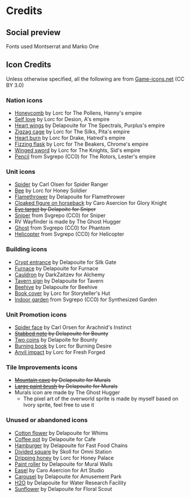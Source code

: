 # Credits

## Social preview

Fonts used Montserrat and Marko One

## Icon Credits

Unless otherwise specified, all the following are from [Game-icons.net](https://game-icons.net/) (CC BY 3.0)

### Nation icons

- [Honeycomb](https://game-icons.net/1x1/lorc/honeycomb.html) by Lorc for The Pollens, Hanny's empire
- [Self love](https://game-icons.net/1x1/lorc/self-love.html) by Lorc for Desion, A's empire
- [Heart wings](https://game-icons.net/1x1/delapouite/heart-wings.html) by Delapouite for The Spectrals, Purplus's empire
- [Zigzag cage](https://game-icons.net/1x1/lorc/zigzag-cage.html) by Lorc for The Silks, Pita's empire
- [Heart burn](https://game-icons.net/1x1/lorc/heartburn.html) by Lorc for Drake, Hatred's empire
- [Fizzing flask](https://game-icons.net/1x1/lorc/fizzing-flask.html) by Lorc for The Beakers, Chrome's empire
- [Winged sword](https://game-icons.net/1x1/lorc/winged-sword.html) by Lorc for The Knights, Sid's empire
- [Pencil](https://www.svgrepo.com/svg/7477/pencil) from Svgrepo (CC0) for The Rotors, Lester's empire

### Unit icons

- [Spider](https://game-icons.net/1x1/carl-olsen/spider-alt.html) by Carl Olsen for Spider Ranger
- [Bee](https://game-icons.net/1x1/lorc/bee.html) by Lorc for Honey Soldier
- [Flamethrower](https://game-icons.net/1x1/delapouite/flamethrower.html) by Delapouite for Flamethrower
- [Cloaked figure on horseback](https://game-icons.net/1x1/caro-asercion/cloaked-figure-on-horseback.html) by Caro Asercion for Glory Knight
- ~~[Eye target](https://game-icons.net/1x1/delapouite/eye-target.html) by Delapoite for Sniper~~
- [Sniper](https://www.svgrepo.com/svg/213664/sniper) from Svgrepo (CC0) for Sniper
- RV Wayfinder is made by The Ghost Hugger
- [Ghost](https://www.svgrepo.com/svg/192067/ghost) from Svgrepo (CC0) for Phantom
- [Helicopter](https://www.svgrepo.com/svg/183210/helicopter) from Svgrepo (CC0) for Helicopter

### Building icons

- [Crypt entrance](https://game-icons.net/1x1/delapouite/crypt-entrance.html) by Delapouite for Silk Gate
- [Furnace](https://game-icons.net/1x1/delapouite/furnace.html) by Delapouite for Furnace
- [Cauldron](https://game-icons.net/1x1/darkzaitzev/cauldron.html) by DarkZaitzev for Alchemy
- [Tavern sign](https://game-icons.net/1x1/delapouite/tavern-sign.html) by Delapouite for Tavern
- [Beehive](https://game-icons.net/1x1/delapouite/beehive.html) by Delapouite for Beehive
- [Book cover](https://game-icons.net/1x1/lorc/book-cover.html) by Lorc for Storyteller's Hut
- [Indoor garden](https://www.svgrepo.com/svg/62492/indoor-garden) from Svgrepo (CC0) for Synthesized Garden

### Unit Promotion icons

- [Spider face](https://game-icons.net/1x1/carl-olsen/spider-face.html) by Carl Orsen for Arachnid's Instinct
- ~~[Stabbed note](https://game-icons.net/1x1/delapouite/stabbed-note.html) by Delapouite for Bounty~~
- [Two coins](https://game-icons.net/1x1/delapouite/two-coins.html) by Delapoite for Bounty
- [Burning book](https://game-icons.net/1x1/lorc/burning-book.html) by Lorc for Burning Desire
- [Anvil impact](https://game-icons.net/1x1/lorc/anvil-impact.html) by Lorc for Fresh Forged

### Tile Improvements icons

- ~~[Mountain cave](https://game-icons.net/1x1/delapouite/mountain-cave.html) by Delapouite for Murals~~
- ~~[Large paint brush](https://game-icons.net/1x1/delapouite/large-paint-brush.html) by Delapouite for Murals~~
- Murals icon are made by The Ghost Hugger
  - The pixel art of the overworld sprite is made by myself based on Ivory sprite, feel free to use it

### Unused or abandoned icons

- [Cotton flower](https://game-icons.net/1x1/delapouite/cotton-flower.html) by Delapouite for Whims
- [Coffee pot](https://game-icons.net/1x1/delapouite/coffee-pot.html) by Delapouite for Cafe
- [Hamburger](https://game-icons.net/1x1/delapouite/hamburger.html) by Delapouite for Fast Food Chains
- [Divided square](https://game-icons.net/1x1/skoll/divided-square.html) by Skoll for Omni Station
- [Dripping honey](https://game-icons.net/1x1/lorc/dripping-honey.html) by Lorc for Honey Palace
- [Paint roller](https://game-icons.net/1x1/delapouite/paint-roller.html) by Delapouite for Mural Walls
- [Easel](https://game-icons.net/1x1/caro-asercion/easel.html) by Caro Asercion for Art Studio
- [Carousel](https://game-icons.net/1x1/delapouite/carousel.html) by Delapouite for Amusement Park
- [H2O](https://game-icons.net/1x1/delapouite/h2o.html) by Delapouite for Water Research Facility
- [Sunflower](https://game-icons.net/1x1/delapouite/sunflower.html) by Delapouite for Floral Scout
